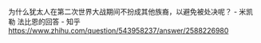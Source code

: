 为什么犹太人在第二次世界大战期间不扮成其他族裔，以避免被处决呢？ - 米凯勒 法比恩的回答 - 知乎
https://www.zhihu.com/question/543958237/answer/2588226980
